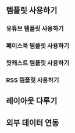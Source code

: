 ## 템플릿 사용하기

### 유튜브 템플릿 사용하기

### 페이스북 템플릿 사용하기

### 팟캐스트 템플릿 사용하기

### RSS 템플릿 사용하기

## 레이아웃 다루기

## 외부 데이터 연동

